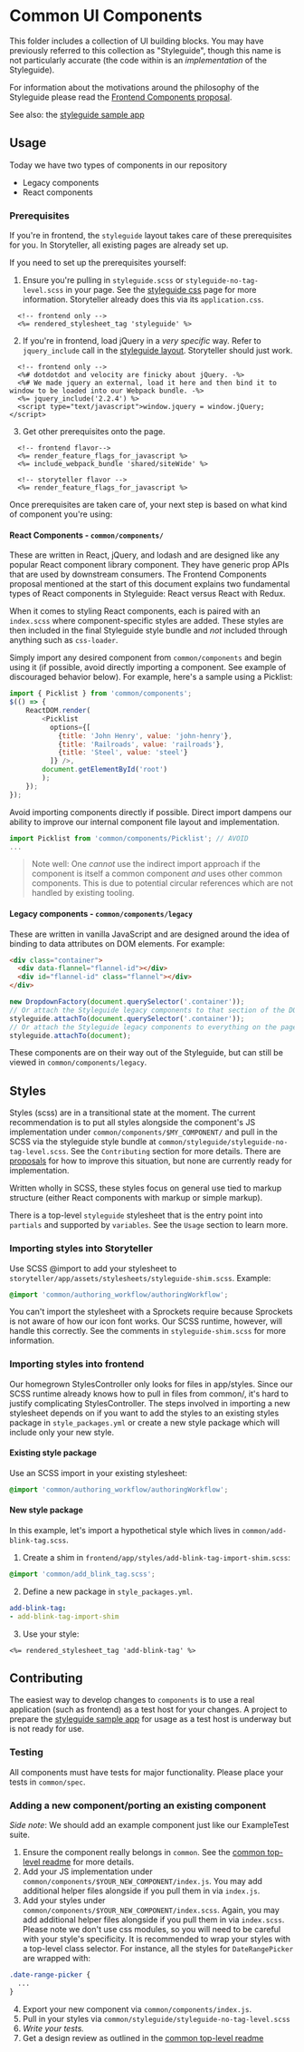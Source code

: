 # Common UI Components

This folder includes a collection of UI building blocks. You may have previously referred to this
collection as "Styleguide", though this name is not particularly accurate (the code within is an
_implementation_ of the Styleguide).

For information about the motivations around the philosophy of the Styleguide please read the [Frontend Components proposal](https://docs.google.com/document/d/1iozeArAm1QMDzZxMSmkBlJzyczGOQhV6MBfiNLbXpQ0).

See also: the [styleguide sample app](https://github.com/socrata/platform-ui/blob/master/styleguide-sample-app/README.md)

## Usage

Today we have two types of components in our repository
- Legacy components
- React components

### Prerequisites

If you're in frontend, the `styleguide` layout takes care of these prerequisites for you. In Storyteller, all existing
pages are already set up.

If you need to set up the prerequisites yourself:

1. Ensure you're pulling in `styleguide.scss` or `styleguide-no-tag-level.scss` in your page. See
the [styleguide css](https://github.com/socrata/platform-ui/blob/master/common/styleguide/README.md)
page for more information. Storyteller already does this via its `application.css`.
```erb
  <!-- frontend only -->
  <%= rendered_stylesheet_tag 'styleguide' %>
```
2. If you're in frontend, load jQuery in a _very specific_ way. Refer to `jquery_include` call in the [styleguide layout](https://github.com/socrata/platform-ui/blob/master/frontend/app/views/layouts/styleguide.html.erb). Storyteller should just work.
```erb
  <!-- frontend only -->
  <%# dotdotdot and velocity are finicky about jQuery. -%>
  <%# We made jquery an external, load it here and then bind it to window to be loaded into our Webpack bundle. -%>
  <%= jquery_include('2.2.4') %>
  <script type="text/javascript">window.jquery = window.jQuery;</script>
```
3. Get other prerequisites onto the page.
```erb
  <!-- frontend flavor-->
  <%= render_feature_flags_for_javascript %>
  <%= include_webpack_bundle 'shared/siteWide' %>

  <!-- storyteller flavor -->
  <%= render_feature_flags_for_javascript %>

```

Once prerequisites are taken care of, your next step is based on what kind of component you're using:

#### React Components - `common/components/`
These are written in React, jQuery, and lodash and are designed like any popular React component library
component. They have generic prop APIs that are used by downstream consumers. The Frontend Components proposal
mentioned at the start of this document explains two fundamental types of React components in Styleguide:
React versus React with Redux.

When it comes to styling React components, each is paired with an `index.scss` where component-specific
styles are added. These styles are then included in the final Styleguide style bundle and _not_ included
through anything such as `css-loader`.

Simply import any desired component from `common/components` and begin using it (if possible, avoid
directly importing a component. See example of discouraged behavior below).
For example, here's a sample using a Picklist:


```js
import { Picklist } from 'common/components';
$(() => {
    ReactDOM.render(
        <Picklist
          options={[
            {title: 'John Henry', value: 'john-henry'},
            {title: 'Railroads', value: 'railroads'},
            {title: 'Steel', value: 'steel'}
          ]} />,
        document.getElementById('root')
        );
    });
});
```

Avoid importing components directly if possible. Direct import dampens our ability to improve our
internal component file layout and implementation.

```js
import Picklist from 'common/components/Picklist'; // AVOID
...
```
> Note well: One _cannot_ use the indirect import approach if the component is itself a common component _and_ uses other common components. This is due to potential circular references which are not handled by existing tooling.

#### Legacy components - `common/components/legacy`
These are written in vanilla JavaScript and are designed around the idea of binding to data attributes on DOM elements.
For example:
```html
<div class="container">
  <div data-flannel="flannel-id"></div>
  <div id="flannel-id" class="flannel"></div>
</div>
```
```js
new DropdownFactory(document.querySelector('.container'));
// Or attach the Styleguide legacy components to that section of the DOM:
styleguide.attachTo(document.querySelector('.container'));
// Or attach the Styleguide legacy components to everything on the page:
styleguide.attachTo(document);
```
These components are on their way out of the Styleguide, but can still be viewed in `common/components/legacy`.

## Styles

Styles (scss) are in a transitional state at the moment. The current recommendation is to put all styles
alongside the component's JS implementation under `common/components/$MY_COMPONENT/` and pull in the SCSS
via the styleguide style bundle at `common/styleguide/styleguide-no-tag-level.scss`. See the `Contributing`
section for more details. There are [proposals](https://github.com/socrata/rfcs/pull/1) for how to improve
this situation, but none are currently ready for implementation.

Written wholly in SCSS, these styles focus on general use tied to markup structure (either React components
with markup or simple markup).

There is a top-level `styleguide` stylesheet that is the entry point into `partials` and supported by
`variables`. See the `Usage` section to learn more.

### Importing styles into Storyteller

Use SCSS @import to add your stylesheet to `storyteller/app/assets/stylesheets/styleguide-shim.scss`.
Example:

```scss
@import 'common/authoring_workflow/authoringWorkflow';
```

You can't import the stylesheet with a Sprockets require because Sprockets is not aware of how
our icon font works. Our SCSS runtime, however, will handle this correctly. See the comments in
`styleguide-shim.scss` for more information.


### Importing styles into frontend

Our homegrown StylesController only looks for files in app/styles. Since our SCSS runtime
already knows how to pull in files from common/, it's hard to justify complicating StylesController.
The steps involved in importing a new stylesheet depends on if you want to add the styles to an
existing styles package in `style_packages.yml` or create a new style package which will include
only your new style.

#### Existing style package

Use an SCSS import in your existing stylesheet:

```scss
@import 'common/authoring_workflow/authoringWorkflow';
```

#### New style package

In this example, let's import a hypothetical style which lives in `common/add-blink-tag.scss`.

1. Create a shim in `frontend/app/styles/add-blink-tag-import-shim.scss`:

```scss
@import 'common/add_blink_tag.scss';
```

2. Define a new package in `style_packages.yml`.

```yml
add-blink-tag:
- add-blink-tag-import-shim
```

3. Use your style:

```erb
<%= rendered_stylesheet_tag 'add-blink-tag' %>
```

## Contributing

The easiest way to develop changes to `components` is to use a real application (such as frontend) as a test host for
your changes. A project to prepare the [styleguide sample app](https://github.com/socrata/platform-ui/blob/master/styleguide-sample-app/README.md)
for usage as a test host is underway but is not ready for use.

### Testing

All components must have tests for major functionality. Please place your tests in `common/spec`.

### Adding a new component/porting an existing component

*Side note*: We should add an example component just like our ExampleTest suite.

1. Ensure the component really belongs in `common`. See the [common top-level readme](https://github.com/socrata/platform-ui/blob/master/common/README.md)
  for more details.
2. Add your JS implementation under `common/components/$YOUR_NEW_COMPONENT/index.js`.
  You may add additional helper files alongside if you pull them in via `index.js`.
3. Add your styles under `common/components/$YOUR_NEW_COMPONENT/index.scss`.
  Again, you may add additional helper files alongside if you pull them in via `index.scss`.
  Please note we don't use css modules, so you will need to be careful with your style's
  specificity. It is recommended to wrap your styles with a top-level class selector. For
  instance, all the styles for `DateRangePicker` are wrapped with:
  ```css
  .date-range-picker {
    ...
  }
  ```
4. Export your new component via `common/components/index.js`. 
5. Pull in your styles via `common/styleguide/styleguide-no-tag-level.scss`
6. *Write your tests.*
7. Get a design review as outlined in the [common top-level readme](https://github.com/socrata/platform-ui/blob/master/common/README.md)

